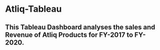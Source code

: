 # Atliq-Tableau

## This Tableau Dashboard analyses the sales and Revenue of Atliq Products for FY-2017 to FY-2020.
